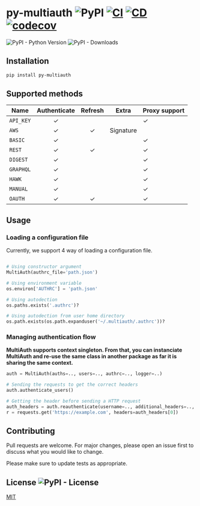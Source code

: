 # py-multiauth ![PyPI](https://img.shields.io/pypi/v/py-multiauth) [![CI](https://github.com/Escape-Technologies/py-multiauth/actions/workflows/ci.yaml/badge.svg)](https://github.com/Escape-Technologies/py-multiauth/actions/workflows/ci.yaml) [![CD](https://github.com/Escape-Technologies/py-multiauth/actions/workflows/cd.yaml/badge.svg)](https://github.com/Escape-Technologies/py-multiauth/actions/workflows/cd.yaml) [![codecov](https://codecov.io/gh/Escape-Technologies/py-multiauth/branch/main/graph/badge.svg?token=NL148MNKAE)](https://codecov.io/gh/Escape-Technologies/py-multiauth)

![PyPI - Python Version](https://img.shields.io/pypi/pyversions/py-multiauth)
![PyPI - Downloads](https://img.shields.io/pypi/dm/py-multiauth)

## Installation

```bash
pip install py-multiauth
```

## Supported methods

|Name     |Authenticate|Refresh|Extra    |Proxy support|
|---------|:----------:|:-----:|---------|-------------|
|`API_KEY`|✓           |       |         |✓            |
|`AWS`    |✓           |✓      |Signature|             |
|`BASIC`  |✓           |       |         |✓            |
|`REST`   |✓           |✓      |         |✓            |
|`DIGEST` |✓           |       |         |✓            |
|`GRAPHQL`|✓           |       |         |✓            |
|`HAWK`   |✓           |       |         |✓            |
|`MANUAL` |✓           |       |         |✓            |
|`OAUTH`  |✓           |✓      |         |✓            |

## Usage

### Loading a configuration file

Currently, we support 4 way of loading a configuration file.

```python

# Using constructor argument
MultiAuth(authrc_file='path.json')

# Using environment variable
os.environ['AUTHRC'] = 'path.json'

# Using autodection
os.paths.exists('.authrc')?

# Using autodection from user home directory
os.path.exists(os.path.expanduser('~/.multiauth/.authrc'))?
```

### Managing authentication flow

**MultiAuth supports context singleton.
From that, you can instanciate MultiAuth and re-use the same class in another package as far it is sharing the same context.**

```python
auth = MultiAuth(auths=.., users=.., authrc=.., logger=..)

# Sending the requests to get the correct headers
auth.authenticate_users()

# Getting the header before sending a HTTP request
auth_headers = auth.reauthenticate(username=.., additional_headers=.., public=..)
r = requests.get('https://example.com', headers=auth_headers[0])
```

## Contributing

Pull requests are welcome. For major changes, please open an issue first to discuss what you would like to change.

Please make sure to update tests as appropriate.

## License ![PyPI - License](https://img.shields.io/pypi/l/py-multiauth)

[MIT](https://choosealicense.com/licenses/mit/)
